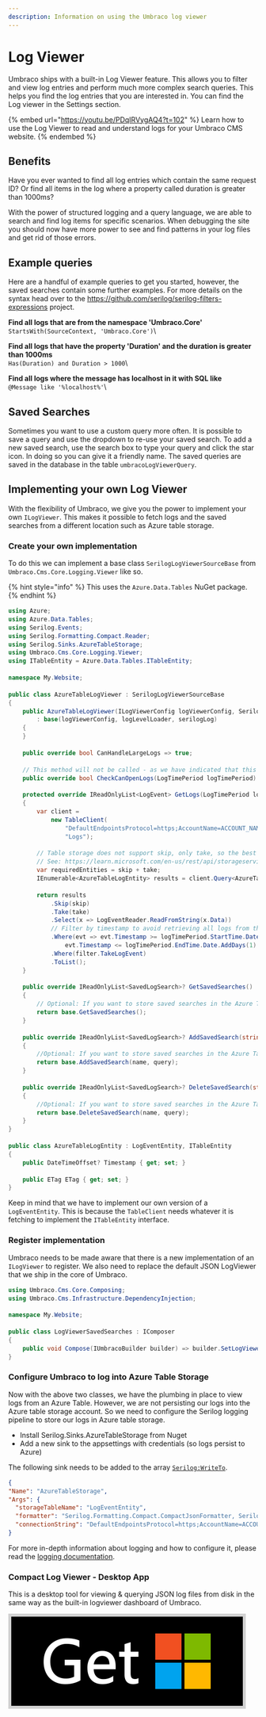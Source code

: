 ```yaml
---
description: Information on using the Umbraco log viewer
---
```


# Log Viewer

Umbraco ships with a built-in Log Viewer feature. This allows you to filter and view log entries and perform much more complex search queries. This helps you find the log entries that you are interested in. You can find the Log viewer in the Settings section.

{% embed url="https://youtu.be/PDqIRVygAQ4?t=102" %}
Learn how to use the Log Viewer to read and understand logs for your Umbraco CMS website.
{% endembed %}

## Benefits

Have you ever wanted to find all log entries which contain the same request ID? Or find all items in the log where a property called duration is greater than 1000ms?

With the power of structured logging and a query language, we are able to search and find log items for specific scenarios. When debugging the site you should now have more power to see and find patterns in your log files and get rid of those errors.

## Example queries

Here are a handful of example queries to get you started, however, the saved searches contain some further examples. For more details on the syntax head over to the https://github.com/serilog/serilog-filters-expressions project.

**Find all logs that are from the namespace 'Umbraco.Core'**\
`StartsWith(SourceContext, 'Umbraco.Core')`\\

**Find all logs that have the property 'Duration' and the duration is greater than 1000ms**\
`Has(Duration) and Duration > 1000`\\

**Find all logs where the message has localhost in it with SQL like**\
`@Message like '%localhost%'`\\

## Saved Searches

Sometimes you want to use a custom query more often. It is possible to save a query and use the dropdown to re-use your saved search. To add a new saved search, use the search box to type your query and click the star icon. In doing so you can give it a friendly name. The saved queries are saved in the database in the table `umbracoLogViewerQuery`.

## Implementing your own Log Viewer

With the flexibility of Umbraco, we give you the power to implement your own `ILogViewer`. This makes it possible to fetch logs and the saved searches from a different location such as Azure table storage.

### Create your own implementation

To do this we can implement a base class `SerilogLogViewerSourceBase` from `Umbraco.Cms.Core.Logging.Viewer` like so.

{% hint style="info" %}
This uses the `Azure.Data.Tables` NuGet package.
{% endhint %}

```csharp
using Azure;
using Azure.Data.Tables;
using Serilog.Events;
using Serilog.Formatting.Compact.Reader;
using Serilog.Sinks.AzureTableStorage;
using Umbraco.Cms.Core.Logging.Viewer;
using ITableEntity = Azure.Data.Tables.ITableEntity;

namespace My.Website;

public class AzureTableLogViewer : SerilogLogViewerSourceBase
{
    public AzureTableLogViewer(ILogViewerConfig logViewerConfig, Serilog.ILogger serilogLog, ILogLevelLoader logLevelLoader)
        : base(logViewerConfig, logLevelLoader, serilogLog)
    {
    }

    public override bool CanHandleLargeLogs => true;

    // This method will not be called - as we have indicated that this 'CanHandleLargeLogs'
    public override bool CheckCanOpenLogs(LogTimePeriod logTimePeriod) => throw new NotImplementedException();

    protected override IReadOnlyList<LogEvent> GetLogs(LogTimePeriod logTimePeriod, ILogFilter filter, int skip, int take)
    {
        var client =
            new TableClient(
                "DefaultEndpointsProtocol=https;AccountName=ACCOUNT_NAME;AccountKey=KEY;EndpointSuffix=core.windows.net",
                "Logs");

        // Table storage does not support skip, only take, so the best we can do is to not fetch more entities than we need in total.
        // See: https://learn.microsoft.com/en-us/rest/api/storageservices/writing-linq-queries-against-the-table-service#returning-the-top-n-entities for more info.
        var requiredEntities = skip + take;
        IEnumerable<AzureTableLogEntity> results = client.Query<AzureTableLogEntity>().Take(requiredEntities);

		return results
			.Skip(skip)
			.Take(take)
			.Select(x => LogEventReader.ReadFromString(x.Data))
            // Filter by timestamp to avoid retrieving all logs from the table, preventing memory and performance issues
			.Where(evt => evt.Timestamp >= logTimePeriod.StartTime.Date &&
				evt.Timestamp <= logTimePeriod.EndTime.Date.AddDays(1).AddSeconds(-1))
			.Where(filter.TakeLogEvent)
			.ToList();
    }

    public override IReadOnlyList<SavedLogSearch>? GetSavedSearches()
    {
        // Optional: If you want to store saved searches in the Azure Table Storage, implement here a method to fetch from the Azure Table.
        return base.GetSavedSearches();
    }

    public override IReadOnlyList<SavedLogSearch>? AddSavedSearch(string? name, string? query)
    {
        //Optional: If you want to store saved searches in the Azure Table Storage, implement here a method to add to the Azure Table.
        return base.AddSavedSearch(name, query);
    }

    public override IReadOnlyList<SavedLogSearch>? DeleteSavedSearch(string? name, string? query)
    {
        //Optional: If you want to store saved searches in the Azure Table Storage, implement here a method to remove from the Azure Table.
        return base.DeleteSavedSearch(name, query);
    }
}

public class AzureTableLogEntity : LogEventEntity, ITableEntity
{
    public DateTimeOffset? Timestamp { get; set; }

    public ETag ETag { get; set; }
}
```

Keep in mind that we have to implement our own version of a `LogEventEntity`. This is because the `TableClient` needs whatever it is fetching to implement the `ITableEntity` interface.

### Register implementation

Umbraco needs to be made aware that there is a new implementation of an `ILogViewer` to register. We also need to replace the default JSON LogViewer that we ship in the core of Umbraco.

```csharp
using Umbraco.Cms.Core.Composing;
using Umbraco.Cms.Infrastructure.DependencyInjection;

namespace My.Website;

public class LogViewerSavedSearches : IComposer
{
    public void Compose(IUmbracoBuilder builder) => builder.SetLogViewer<AzureTableLogViewer>();
}
```

### Configure Umbraco to log into Azure Table Storage

Now with the above two classes, we have the plumbing in place to view logs from an Azure Table. However, we are not persisting our logs into the Azure table storage account. So we need to configure the Serilog logging pipeline to store our logs in Azure table storage.

* Install Serilog.Sinks.AzureTableStorage from Nuget
* Add a new sink to the appsettings with credentials (so logs persist to Azure)

The following sink needs to be added to the array [`Serilog:WriteTo`](https://github.com/serilog/serilog-sinks-azuretablestorage#json-configuration).

```json
{
"Name": "AzureTableStorage",
"Args": {
  "storageTableName": "LogEventEntity",
  "formatter": "Serilog.Formatting.Compact.CompactJsonFormatter, Serilog.Formatting.Compact",
  "connectionString": "DefaultEndpointsProtocol=https;AccountName=ACCOUNT_NAME;AccountKey=KEY;EndpointSuffix=core.windows.net"}
}
```

For more in-depth information about logging and how to configure it, please read the [logging documentation](../code/debugging/logging.md).

### Compact Log Viewer - Desktop App

This is a desktop tool for viewing & querying JSON log files from disk in the same way as the built-in logviewer dashboard of Umbraco.

[<img src="../../../../10/umbraco-cms/fundamentals/backoffice/images/English_get.png" alt="English badge" data-size="line">](https://www.microsoft.com/store/apps/9N8RV8LKTXRJ?cid=storebadge\&ocid=badge)

